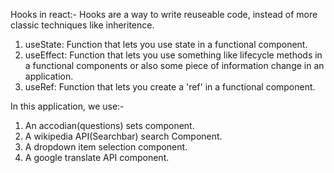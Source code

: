 Hooks in react:-
Hooks are a way to write reuseable code, instead of more classic techniques like inheritence.

1. useState: Function that lets you use state in a functional component.
2. useEffect: Function that lets you use something like lifecycle methods in a functional components or also some piece of information change in an application.
3. useRef: Function that lets you create a 'ref' in a functional component.

In this application, we use:-
1. An accodian(questions) sets component.
2. A wikipedia API(Searchbar) search Component.
3. A dropdown item selection component.
4. A google translate API component.







